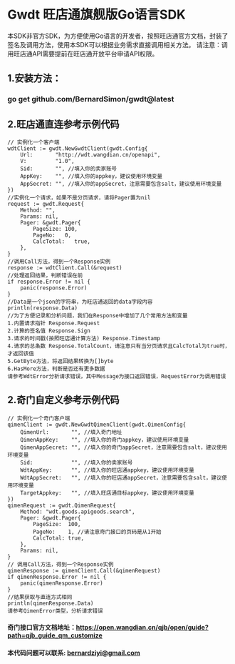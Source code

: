 # Gwdt 旺店通旗舰版Go语言SDK

本SDK非官方SDK，为方便使用Go语言的开发者，按照旺店通官方文档，封装了签名及调用方法，使用本SDK可以根据业务需求直接调用相关方法。
请注意：调用旺店通API需要提前在旺店通开放平台申请API权限。

## 1.安装方法：
### go get github.com/BernardSimon/gwdt@latest
## 2.旺店通直连参考示例代码
    // 实例化一个客户端
	wdtClient := gwdt.NewGwdtClient(gwdt.Config{
		Url:       "http://wdt.wangdian.cn/openapi",
		V:         "1.0",
		Sid:       "", //填入你的卖家账号
		AppKey:    "", //填入你的appkey，建议使用环境变量
		AppSecret: "", //填入你的appSecret，注意需要包含salt，建议使用环境变量
	})
    //实例化一个请求，如果不是分页请求，请将Pager置为nil
	request := gwdt.Request{
		Method: "",
		Params: nil,
		Pager: &gwdt.Pager{
			PageSize: 100,
			PageNo:   0,
			CalcTotal:   true,
		},
	}
	//调用Call方法，得到一个Response实例
	response := wdtClient.Call(&request)
    //处理返回结果，判断错误在前
	if response.Error != nil {
		panic(response.Error)
	}
    //Data是一个json的字符串，为旺店通返回的data字段内容
	println(response.Data)
    //为了方便记录和分析问题，我们在Response中增加了几个常用方法和变量
    1.内置请求指针 Response.Request
    2.计算的签名值 Response.Sign
    3.请求的时间戳(按照旺店通计算方法) Response.Timestamp
    4.请求的总条数 Response.TotalCount，请注意只有当分页请求且CalcTotal为true时，才返回该值
    5.GetByte方法，将返回结果转换为[]byte
    6.HasMore方法，判断是否还有更多数据
    请参考WdtError分析请求错误，其中Message为接口返回错误，RequestError为调用错误
## 2.奇门自定义参考示例代码
    // 实例化一个奇门客户端
	qimenClient := gwdt.NewGwdtQimenClient(gwdt.QimenConfig{
		QimenUrl:       "", //填入奇门地址
		QimenAppKey:    "", //填入你的奇门appkey，建议使用环境变量
		QimenAppSecret: "", //填入你的奇门appSecret，注意需要包含salt，建议使用环境变量
		Sid:            "", //填入你的卖家账号
		WdtAppKey:      "", //填入你的旺店通appkey，建议使用环境变量
		WdtAppSecret:   "", //填入你的旺店通appSecret，注意需要包含salt，建议使用环境变量
		TargetAppkey:   "", //填入旺店通目标appkey，建议使用环境变量
	})
	qimenRequest := gwdt.QimenRequest{
		Method: "wdt.goods.apigoods.search",
		Pager: &gwdt.Pager{
			PageSize:  100,
			PageNo:    1, //请注意奇门接口的页码是从1开始
			CalcTotal: true,
		},
		Params: nil,
	}
    // 调用Call方法，得到一个Response实例
	qimenResponse := qimenClient.Call(&qimenRequest)
	if qimenResponse.Error != nil {
		panic(qimenResponse.Error)
	}
    //结果获取与直连方式相同
	println(qimenResponse.Data)
    请参考QimenError类型，分析请求错误
#### 奇门接口官方文档地址：https://open.wangdian.cn/qjb/open/guide?path=qjb_guide_qm_customize
#### 本代码问题可以联系: bernardziyi@gmail.com